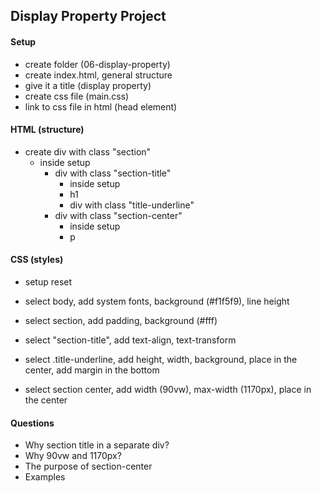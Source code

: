 ## Display Property Project

#### Setup

- create folder (06-display-property)
- create index.html, general structure
- give it a title (display property)
- create css file (main.css)
- link to css file in html (head element)

#### HTML (structure)

- create div with class "section"
  - inside setup
    - div with class "section-title"
      - inside setup
      - h1
      - div with class "title-underline"
    - div with class "section-center"
      - inside setup
      - p

#### CSS (styles)

- setup reset
- select body, add system fonts, background (#f1f5f9), line height

- select section, add padding, background (#fff)

- select "section-title", add text-align, text-transform

- select .title-underline, add height, width, background, place in the center, add margin in the bottom

- select section center, add width (90vw), max-width (1170px), place in the center

#### Questions

- Why section title in a separate div?
- Why 90vw and 1170px?
- The purpose of section-center
- Examples
